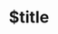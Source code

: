 ---
title: $title
second_title: Referencia de la API de Aspose.Page para .NET
description: $description
type: docs
weight: $weight
url: /es/net/$ref/
---